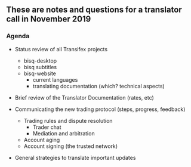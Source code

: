 ## These are notes and questions for a translator call in November 2019

### Agenda

- Status review of all Transifex projects
    - bisq-desktop
    - bisq subtitles
    - bisq-website
        - current languages
        - translating documentation (which? technical aspects)
    
- Brief review of the Translator Documentation (rates, etc)

- Communicating the new trading protocol (steps, progress, feedback)
    - Trading rules and dispute resolution
      - Trader chat
      - Mediation and arbitration
    - Account aging
    - Account signing (the trusted network)

- General strategies to translate important updates
    

